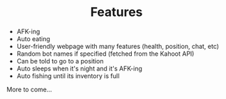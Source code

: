 <h1 align="center">Features</h1>

- AFK-ing
- Auto eating
- User-friendly webpage with many features (health, position, chat, etc)
- Random bot names if specified (fetched from the Kahoot API)
- Can be told to go to a position
- Auto sleeps when it's night and it's AFK-ing
- Auto fishing until its inventory is full

More to come...
